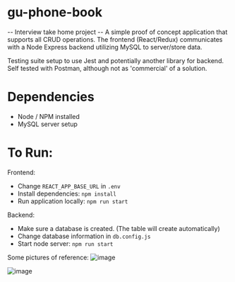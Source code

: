 # gu-phone-book
-- Interview take home project --
A simple proof of concept application that supports all CRUD operations. The frontend (React/Redux) communicates with a Node Express backend utilizing MySQL to server/store data.

Testing suite setup to use Jest and potentially another library for backend. Self tested with Postman, although not as 'commercial' of a solution.


# Dependencies
- Node / NPM installed
- MySQL server setup

# To Run:

Frontend:
- Change `REACT_APP_BASE_URL` in `.env`
- Install dependencies: `npm install`
- Run application locally: `npm run start`

Backend:
- Make sure a database is created. (The table will create automatically)
- Change database information in `db.config.js`
- Start node server: `npm run start`

Some pictures of reference:
![image](https://user-images.githubusercontent.com/28940587/172940768-a2171188-a584-4bed-8955-f72d214808b8.png)

![image](https://user-images.githubusercontent.com/28940587/172940829-7cdd5449-ae4e-42a2-9b83-2e7c6a7d4c1a.png)
